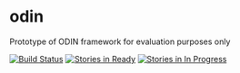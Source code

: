 # odin
Prototype of ODIN framework for evaluation purposes only

[![Build Status](https://travis-ci.org/timcnicholls/odin.svg)](https://travis-ci.org/timcnicholls/odin)
[![Stories in Ready](https://badge.waffle.io/timcnicholls/odin.png?label=ready&title=Ready)](https://waffle.io/timcnicholls/odin)
[![Stories in In Progress](https://badge.waffle.io/timcnicholls/odin.png?label=In%20Progress&title=In%20Progress)](https://waffle.io/timcnicholls/odin)

